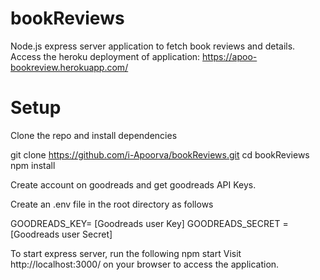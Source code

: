 # bookReviews
Node.js express server application to fetch book reviews and details.
Access the heroku deployment of application: https://apoo-bookreview.herokuapp.com/

# Setup
Clone the repo and install dependencies

git clone https://github.com/i-Apoorva/bookReviews.git
cd bookReviews
npm install

Create account on goodreads and get goodreads API Keys.

Create an .env file in the root directory as follows

GOODREADS_KEY= [Goodreads user Key]
GOODREADS_SECRET = [Goodreads user Secret]

To start express server, run the following
npm start
Visit http://localhost:3000/ on your browser to access the application.
